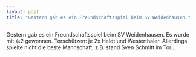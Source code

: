 ```yaml
---
layout: post
title: "Gestern gab es ein Freundschaftsspiel beim SV Weidenhausen."
---
```


Gestern gab es ein Freundschaftsspiel beim SV Weidenhausen. Es wurde mit 4:2 gewonnen. Torschützen: je 2x Heldt und Westerthaler. Allerdings spielte nicht die beste Mannschaft, z.B. stand Sven Schmitt im Tor...
